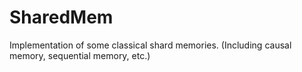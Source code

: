 # SharedMem
Implementation of some classical shard memories. (Including causal memory, sequential memory, etc.)
